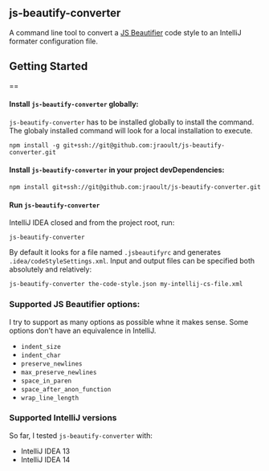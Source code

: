 ## js-beautify-converter
A command line tool to convert a [JS Beautifier](https://github.com/beautify-web/js-beautify) code style to an IntelliJ formater configuration file.

## Getting Started
==

#### Install `js-beautify-converter` globally:
`js-beautify-converter` has to be installed globally to install the command. The globaly installed command will look for a local installation to execute.

`npm install -g git+ssh://git@github.com:jraoult/js-beautify-converter.git`

#### Install `js-beautify-converter`  in your project devDependencies:
`npm install git+ssh://git@github.com:jraoult/js-beautify-converter.git`

#### Run `js-beautify-converter`
IntelliJ IDEA closed and from the project root, run:
```
js-beautify-converter
```

By default it looks for a file named `.jsbeautifyrc` and generates `.idea/codeStyleSettings.xml`. Input and output files can be specified both absolutely and relatively:
```
js-beautify-converter the-code-style.json my-intellij-cs-file.xml
```
 
### Supported JS Beautifier options:
I try to support as many options as possible whne it makes sense. Some options don't have an equivalence in IntelliJ.

* `indent_size`
* `indent_char`
* `preserve_newlines`
* `max_preserve_newlines`
* `space_in_paren`
* `space_after_anon_function`
* `wrap_line_length`

### Supported IntelliJ versions
So far, I tested `js-beautify-converter` with:
* IntelliJ IDEA 13
* IntelliJ IDEA 14
